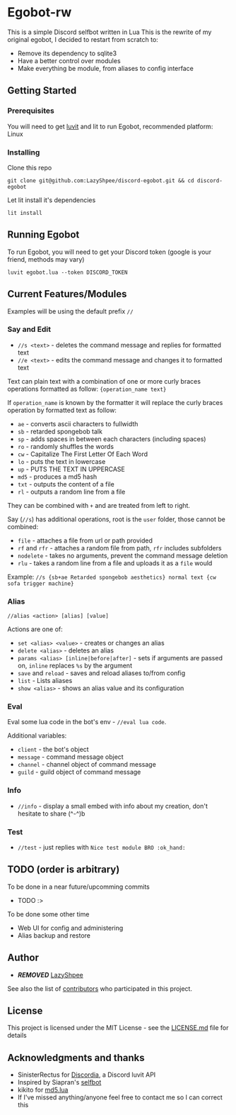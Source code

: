 # Egobot-rw

This is a simple Discord selfbot written in Lua
This is the rewrite of my original egobot, I decided to restart from scratch to:
* Remove its dependency to sqlite3
* Have a better control over modules
* Make everything be module, from aliases to config interface

## Getting Started

### Prerequisites

You will need to get [luvit](http://luvit.io/) and lit to run Egobot, recommended platform: Linux

### Installing

Clone this repo

```
git clone git@github.com:LazyShpee/discord-egobot.git && cd discord-egobot
```

Let lit install it's dependencies

```
lit install
```

## Running Egobot

To run Egobot, you will need to get your Discord token (google is your friend, methods may vary)

```
luvit egobot.lua --token DISCORD_TOKEN
```

## Current Features/Modules

Examples will be using the default prefix `//`

### Say and Edit

* `//s <text>` - deletes the command message and replies for formatted text
* `//e <text>` - edits the command message and changes it to formatted text

Text can plain text with a combination of one or more curly braces operations formatted as follow:
`{operation_name text}`

If `operation_name` is known by the formatter it will replace the curly braces operation by formatted text as follow:
* `ae` - converts ascii characters to fullwidth
* `sb` - retarded spongebob talk
* `sp` - adds spaces in between each characters (including spaces)
* `ro` - randomly shuffles the words
* `cw` - Capitalize The First Letter Of Each Word
* `lo` - puts the text in lowercase
* `up` - PUTS THE TEXT IN UPPERCASE
* `md5` - produces a md5 hash
* `txt` - outputs the content of a file
* `rl` - outputs a random line from a file

They can be combined with `+` and are treated from left to right.

Say (`//s`) has additional operations, root is the `user` folder, those cannot be combined:

* `file` - attaches a file from url or path provided
* `rf` and `rfr` - attaches a random file from path, `rfr` includes subfolders
* `nodelete` - takes no arguments, prevent the command message deletion
* `rlu` - takes a random line from a file and uploads it as a `file` would

Example:
```//s {sb+ae Retarded spongebob aesthetics} normal text {cw sofa trigger machine}```

### Alias

`//alias <action> [alias] [value]`

Actions are one of:

* `set <alias> <value>` - creates or changes an alias
* `delete <alias>` - deletes an alias
* `params <alias> [inline|before|after]` - sets if arguments are passed on, `inline` replaces `%s` by the argument
* `save` and `reload` - saves and reload aliases to/from config
* `list` - Lists aliases
* `show <alias>` - shows an alias value and its configuration

### Eval

Eval some lua code in the bot's env - `//eval lua code`.

Additional variables:

* `client` - the bot's object
* `message` - command message object
* `channel` - channel object of command message
* `guild` - guild object of command message

### Info

* `//info` - display a small embed with info about my creation, don't hesitate to share (^-^)b

### Test

* `//test` - just replies with `Nice test module BRO :ok_hand:`

## TODO (order is arbitrary)

To be done in a near future/upcomming commits

* TODO :>

To be done some other time

* Web UI for config and administering
* Alias backup and restore

## Author

* ***REMOVED*** [LazyShpee](https://github.com/LazyShpee)

See also the list of [contributors](https://github.com/LazyShpee/discord-egobot/contributors) who participated in this project.

## License

This project is licensed under the MIT License - see the [LICENSE.md](LICENSE) file for details

## Acknowledgments and thanks

* SinisterRectus for [Discordia](https://github.com/SinisterRectus/Discordia), a Discord luvit API
* Inspired by Siapran's [selfbot](https://github.com/Siapran/discord-selfbot/)
* kikito for [md5.lua](https://github.com/kikito/md5.lua)
* If I've missed anything/anyone feel free to contact me so I can correct this
